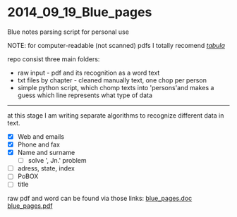 2014_09_19_Blue_pages
=====================

Blue notes parsing script for personal use

NOTE: for computer-readable (not scanned) pdfs I totally recomend *[tabula](http://tabula.nerdpower.org/)*

repo consist three main folders:

 - raw input - pdf and its recognition as a word text
 - txt files by chapter - cleaned manually text, one chop per person
 - simple python script, which chomp texts into 'persons'and makes a guess which line represents what type of data


----------
at this stage I am writing separate algorithms to recognize different data in text.

- [X]  Web and emails
- [X]  Phone and fax
- [X]  Name and surname
	- [ ] solve ', Jn.' problem
- [ ]  adress, state, index
- [ ]  PoBOX
- [ ]  title

raw pdf and word can be found via those links:
[blue_pages.doc](https://app.box.com/s/i8brubgny2nxtoqbnerc)
[blue_pages.pdf](https://app.box.com/s/34u6r9cl8pg8ytrz11ac)
